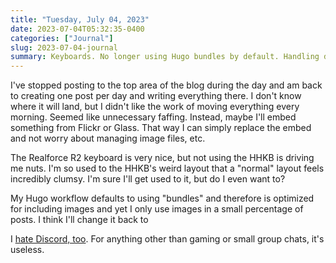 ```yaml
---
title: "Tuesday, July 04, 2023"
date: 2023-07-04T05:32:35-0400
categories: ["Journal"]
slug: 2023-07-04-journal
summary: Keyboards. No longer using Hugo bundles by default. Handling daily posts.
---
```


I've stopped posting to the top area of the blog during the day and am back to creating one post per day and writing everything there. I don't know where it will land, but I didn't like the work of moving everything every morning. Seemed like unnecessary faffing. Instead, maybe I'll embed something from Flickr or Glass. That way I can simply replace the embed and not worry about managing image files, etc.

The Realforce R2 keyboard is very nice, but not using the HHKB is driving me nuts. I'm so used to the HHKB's weird layout that a "normal" layout feels incredibly clumsy. I'm sure I'll get used to it, but do I even want to?

My Hugo workflow defaults to using "bundles" and therefore is optimized for including images and yet I only use images in a small percentage of posts. I think I'll change it back to

I [hate Discord, too](https://birchtree.me/blog/where-to-now-plus-a-minor-rant-about-discord/). For anything other than gaming or small group chats, it's useless.
